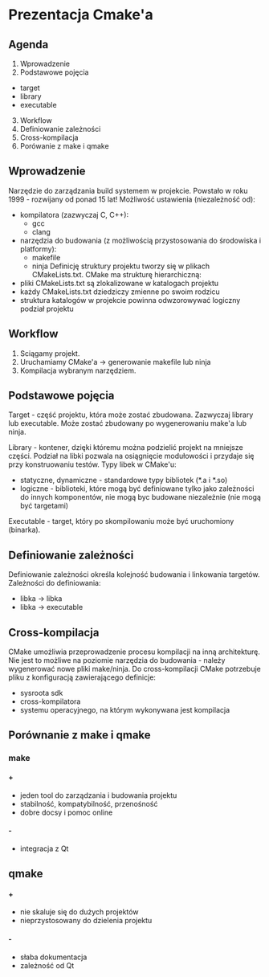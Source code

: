 # Prezentacja Cmake'a

## Agenda
1. Wprowadzenie
2. Podstawowe pojęcia
 - target
 - library
 - executable
3. Workflow
4. Definiowanie zależności
5. Cross-kompilacja
6. Porówanie z make i qmake

## Wprowadzenie
Narzędzie do zarządzania build systemem w projekcie.
Powstało w roku 1999 - rozwijany od ponad 15 lat!
Możliwość ustawienia (niezależność od):
- kompilatora (zazwyczaj C, C++):
  - gcc
  - clang
- narzędzia do budowania (z możliwością przystosowania do środowiska i platformy):
  - makefile
  - ninja
Definicję struktury projektu tworzy się w plikach CMakeLists.txt.
CMake ma strukturę hierarchiczną:
- pliki CMakeLists.txt są zlokalizowane w katalogach projektu
- każdy CMakeLists.txt dziedziczy zmienne po swoim rodzicu
- struktura katalogów w projekcie powinna odwzorowywać logiczny podział projektu

## Workflow
1. Sciągamy projekt.
2. Uruchamiamy CMake'a -> generowanie makefile lub ninja
3. Kompilacja wybranym narzędziem.

## Podstawowe pojęcia
Target - część projektu, która może zostać zbudowana. Zazwyczaj library lub executable.
Może zostać zbudowany po wygenerowaniu make'a lub ninja.

Library - kontener, dzięki któremu można podzielić projekt na mniejsze części.
Podział na libki pozwala na osiągnięcie modułowości i przydaje się przy konstruowaniu testów.
Typy libek w CMake'u:
- statyczne, dynamiczne - standardowe typy bibliotek (*.a i *.so)
- logiczne - biblioteki, które mogą być definiowane tylko jako zależności do innych komponentów,
nie mogą byc budowane niezależnie (nie mogą być targetami)

Executable - target, który po skompilowaniu może być uruchomiony (binarka).

## Definiowanie zależności
Definiowanie zależności określa kolejność budowania i linkowania targetów.
Zależności do definiowania:
- libka -> libka
- libka -> executable

## Cross-kompilacja
CMake umożliwia przeprowadzenie procesu kompilacji na inną architekturę.
Nie jest to możliwe na poziomie narzędzia do budowania - należy wygenerować nowe pliki make/ninja.
Do cross-kompilacji CMake potrzebuje pliku z konfiguracją zawierającego definicje:
- sysroota sdk
- cross-kompilatora
- systemu operacyjnego, na którym wykonywana jest kompilacja

## Porównanie z make i qmake

### make
#### +
- jeden tool do zarządzania i budowania projektu
- stabilność, kompatybilność, przenośność
- dobre docsy i pomoc online
#### -
- integracja z Qt

## qmake
#### +
- nie skaluje się do dużych projektów
- nieprzystosowany do dzielenia projektu
#### - 
- słaba dokumentacja
- zależność od Qt

